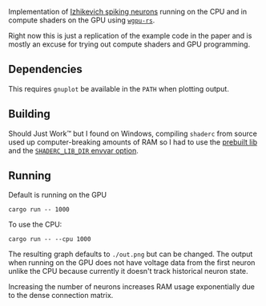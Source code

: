 
Implementation of [Izhikevich spiking
neurons](https://www.izhikevich.org/publications/spikes.pdf) running on the CPU
and in compute shaders on the GPU using
[`wgpu-rs`](https://github.com/gfx-rs/wgpu-rs).

Right now this is just a replication of the example code in the paper and is
mostly an excuse for trying out compute shaders and GPU programming.

## Dependencies ##

This requires `gnuplot` be available in the `PATH` when plotting output.

## Building ##

Should Just Work™ but I found on Windows, compiling `shaderc` from source
used up computer-breaking amounts of RAM so I had to use the
[prebuilt lib](https://github.com/google/shaderc#downloads) and the
[`SHADERC_LIB_DIR` envvar option](https://github.com/google/shaderc-rs#setup).

## Running ##

Default is running on the GPU
```
cargo run -- 1000
```

To use the CPU:
```
cargo run -- --cpu 1000
```

The resulting graph defaults to `./out.png` but can be changed. The output
when running on the GPU does not have voltage data from the first neuron unlike
the CPU because currently it doesn't track historical neuron state.

Increasing the number of neurons increases RAM usage exponentially due to the
dense connection matrix.
